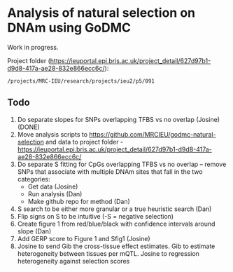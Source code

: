 # Analysis of natural selection on DNAm using GoDMC

Work in progress.

Project folder (https://ieuportal.epi.bris.ac.uk/project_detail/627d97b1-d9d8-417a-ae28-832e866ecc6c/):

```
/projects/MRC-IEU/research/projects/ieu2/p5/091 
```


## Todo


1. Do separate slopes for SNPs overlapping TFBS vs no overlap (Josine) (DONE)
2. Move analysis scripts to https://github.com/MRCIEU/godmc-natural-selection and data to project folder - https://ieuportal.epi.bris.ac.uk/project_detail/627d97b1-d9d8-417a-ae28-832e866ecc6c/
3. Do separate S fitting for CpGs overlapping TFBS vs no overlap – remove SNPs that associate with multiple DNAm sites that fall in the two categories: 
    - Get data (Josine) 
    - Run analysis (Dan)  
    - Make github repo for method (Dan) 
4. S search to be either more granular or a true heuristic search (Dan) 
5. Flip signs on S to be intuitive (-S = negative selection) 
6. Create figure 1 from red/blue/black with confidence intervals around slope (Dan) 
7. Add GERP score to Figure 1 and Sfig1 (Josine) 
8. Josine to send Gib the cross-tissue effect estimates. Gib to estimate heterogeneity between tissues per mQTL. Josine to regression heterogeneity against selection scores
